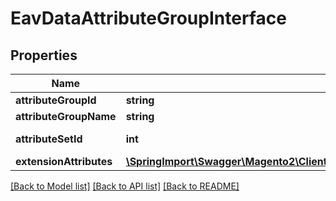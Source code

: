 # EavDataAttributeGroupInterface

## Properties
Name | Type | Description | Notes
------------ | ------------- | ------------- | -------------
**attributeGroupId** | **string** | Id | [optional] 
**attributeGroupName** | **string** | Name | [optional] 
**attributeSetId** | **int** | Attribute set id | [optional] 
**extensionAttributes** | [**\SpringImport\Swagger\Magento2\Client\Model\EavDataAttributeGroupExtensionInterface**](EavDataAttributeGroupExtensionInterface.md) |  | [optional] 

[[Back to Model list]](../README.md#documentation-for-models) [[Back to API list]](../README.md#documentation-for-api-endpoints) [[Back to README]](../README.md)


